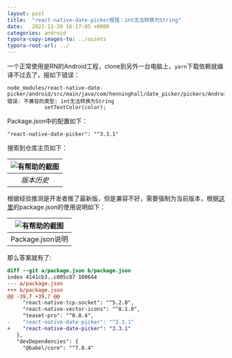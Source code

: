 ```yaml
---
layout: post
title:  "react-native-date-picker报错：int无法转换为String"
date:   2021-11-20 16:17:05 +0800
categories: android
typora-copy-images-to: ../assets
typora-root-url: ../
---
```


一个正常使用是RN的Android工程，clone到另外一台电脑上，`yarn`下载依赖就编译不过去了，报如下错误：

```
node_modules/react-native-date-picker/android/src/main/java/com/henninghall/date_picker/pickers/AndroidNative.java:57: 错误: 不兼容的类型: int无法转换为String
            setTextColor(color);
```

Package.json中的配置如下：
```
"react-native-date-picker": "^3.3.1"
```

搜索到仓库主页如下：

| ![有帮助的截图](/assets/1637395269910.jpg) |
| :----------------------------------------: |
|          *版本历史*          |


根据经验推测是开发者推了最新版，但是兼容不好，需要强制为当前版本，根据[这里][1]的package.json的使用说明如下：

| ![有帮助的截图](/assets/WX20211120-160350.png) |
|:--:|
| Package.json说明 |

那么答案就有了:

```diff
diff --git a/package.json b/package.json
index 4141cb3..c005c87 100644
--- a/package.json
+++ b/package.json
@@ -39,7 +39,7 @@
     "react-native-tcp-socket": "^5.2.0",
     "react-native-vector-icons": "^8.1.0",
     "teaset-pro": "^0.8.4",
-    "react-native-date-picker": "^3.3.1"
+    "react-native-date-picker": "3.3.1"
   },
   "devDependencies": {
     "@babel/core": "^7.8.4"
```


[1]: https://stackoverflow.com/questions/22343224/whats-the-difference-between-tilde-and-caret-in-package-json
